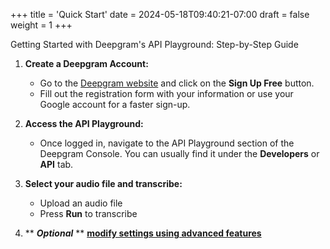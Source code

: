 +++
title = 'Quick Start'
date = 2024-05-18T09:40:21-07:00
draft = false
weight = 1
+++

Getting Started with Deepgram's API Playground: Step-by-Step Guide

1. **Create a Deepgram Account:**
   - Go to the [Deepgram website](https://deepgram.com/) and click on the **Sign Up Free** button.
   - Fill out the registration form with your information or use your Google account for a faster sign-up.

2. **Access the API Playground:**
   - Once logged in, navigate to the API Playground section of the Deepgram Console. You can usually find it under the **Developers** or **API** tab.

3. **Select your audio file and transcribe:**
   - Upload an audio file
   - Press **Run** to transcribe

4. ** ***Optional*** ** [**modify settings using advanced features**](features.md)